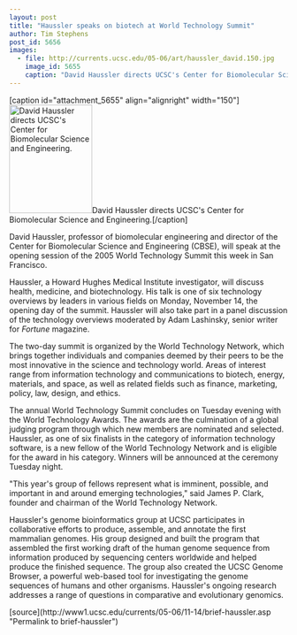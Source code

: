 ```yaml
---
layout: post
title: "Haussler speaks on biotech at World Technology Summit"
author: Tim Stephens
post_id: 5656
images:
  - file: http://currents.ucsc.edu/05-06/art/haussler_david.150.jpg
    image_id: 5655
    caption: "David Haussler directs UCSC's Center for Biomolecular Science and Engineering."
---
```


[caption id="attachment_5655" align="alignright" width="150"]<a href="http://localhost/mysite/wp-content/uploads/2005/11/haussler_david.150.jpg"><img class="size-full wp-image-5655" src="http://localhost/mysite/wp-content/uploads/2005/11/haussler_david.150.jpg" alt="David Haussler directs UCSC's Center for Biomolecular Science and Engineering." width="150" height="196" /></a>David Haussler directs UCSC's Center for Biomolecular Science and Engineering.[/caption]
<a name="content" id="content"></a>
<p>
  David Haussler, professor of biomolecular engineering and director of the Center for Biomolecular Science and Engineering (CBSE), will speak at the opening session of the 2005 World Technology Summit this week in San Francisco.
</p>
<p>
  Haussler, a Howard Hughes Medical Institute investigator, will discuss health, medicine, and biotechnology. His talk is one of six technology overviews by leaders in various fields on Monday, November 14, the opening day of the summit. Haussler will also take part in a panel discussion of the technology overviews moderated by Adam Lashinsky, senior writer for <i>Fortune</i> magazine.
</p>
<p>
  The two-day summit is organized by the World Technology Network, which brings together individuals and companies deemed by their peers to be the most innovative in the science and technology world. Areas of interest range from information technology and communications to biotech, energy, materials, and space, as well as related fields such as finance, marketing, policy, law, design, and ethics.
</p>
<p>
  The annual World Technology Summit concludes on Tuesday evening with the World Technology Awards. The awards are the culmination of a global judging program through which new members are nominated and selected. Haussler, as one of six finalists in the category of information technology software, is a new fellow of the World Technology Network and is eligible for the award in his category. Winners will be announced at the ceremony Tuesday night.
</p>
<p>
  "This year's group of fellows represent what is imminent, possible, and important in and around emerging technologies," said James P. Clark, founder and chairman of the World Technology Network.
</p>
<p>
  Haussler's genome bioinformatics group at UCSC participates in collaborative efforts to produce, assemble, and annotate the first mammalian genomes. His group designed and built the program that assembled the first working draft of the human genome sequence from information produced by sequencing centers worldwide and helped produce the finished sequence. The group also created the UCSC Genome Browser, a powerful web-based tool for investigating the genome sequences of humans and other organisms. Haussler's ongoing research addresses a range of questions in comparative and evolutionary genomics.
</p>
[source](http://www1.ucsc.edu/currents/05-06/11-14/brief-haussler.asp "Permalink to brief-haussler")

